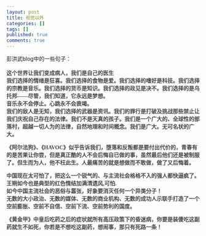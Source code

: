 ```yaml
---
layout: post
title: 视觉以外
categories: []
tags: []
published: true
comments: true
---
```

<p><p>彭洪武blog中的一些句子：<br /><br /><font face="宋体" color="#444444"><strong>这个世界让我们变成病人，我们是自己的医生 <br />我们选择的情绪是狂喜。我们选择的食物是爱。我们选择的嗜好是科技。我们选择的宗教是音乐。我们选择的货币是知识。我们选择的政见是决不。我们选择的是乌托邦——尽管，我们知道，它永远是梦想。<br />音乐永不会停止。心跳永不会衰竭。<br />我们的敌人是无知，我们选择的武器是资讯。我们的罪行是打破及挑战那些禁止让我们庆祝自己存在的法律。我们不是天真的孩子。我们是一个广大的、全球性的部落村，超越一切人为的法律，自然地理和时间概念。我们是广大。无可名状的广大。 </strong></font></p>
<p><font face="宋体" color="#444444"><strong>《阿尔法狗》、《HAVOC》似乎告诉我们，堕落和反叛都是要付出代价的，青春有的是苦果让你尝，但是真正酷的人不会后悔自已做的事，虽然最后他们还是被制服了。但生而为人，他不枉此生。人最痛苦的就是想做而不敢做，做了又后悔着。</strong></font></p>
<p><font face="宋体" color="#444444"><strong>中国现在太可怕了，把这么一个锐气的、与主流社会格格不入的强人都快逼疯了。<br />王朔如今也是典型的红色情结加满清遗风,可怕.<br />如今中国主流社会的恶俗与嚣张，好象要消灭任何一个异类分子！<br />无数的大小政治、无数的媒体、无数的商业机构、无数的成功人示联手打造了一个空前膨胀、空前不自信、空前下流、空前势利的国度。</strong></font></p>
<p><font face="宋体" color="#444444"><strong>《黄金甲》中皇后吃药之后的症状就所有高压政策下的昏迷病，你要是装傻吃这副药就生不如死，你若是不想吃这副药，想闹事，那只有死路一条！</strong></font></p></p>
